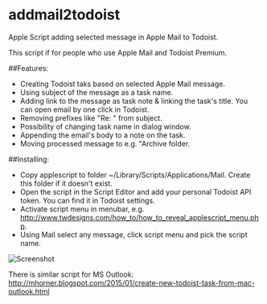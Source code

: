 # addmail2todoist
Apple Script adding selected message in Apple Mail to Todoist.

This script if for people who use Apple Mail and Todoist Premium. 

##Features:

* Creating Todoist taks based on selected Apple Mail message.
* Using subject of the message as a task name.
* Adding link to the message as task note & linking the task's title. You can open email by one click in Todoist.
* Removing prefixes like "Re: " from subject.
* Possibility of changing task name in dialog window.
* Appending the email's body to a note on the task.
* Moving processed message to e.g. "Archive folder.

##Installing:

* Copy applescript to folder ~/Library/Scripts/Applications/Mail. Create this folder if it doesn't exist.
* Open the script in the Script Editor and add your personal Todoist API token. You can find it in Todoist settings. 
* Activate script menu in menubar, e.g. http://www.twdesigns.com/how_to/how_to_reveal_applescript_menu.php.
* Using Mail select any message, click script menu and pick the script name. 


![Screenshot](/Apple.Mail.script.png)


There is similar script for MS Outlook: http://mhorner.blogspot.com/2015/01/create-new-todoist-task-from-mac-outlook.html
